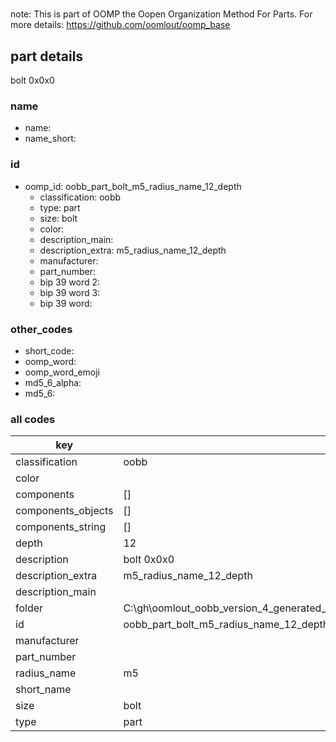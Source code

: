 #   

note: This is part of OOMP the Oopen Organization Method For Parts. For more details: https://github.com/oomlout/oomp_base

##  part details



bolt 0x0x0

### name
* name: 
* name_short: 
### id
* oomp_id: oobb_part_bolt_m5_radius_name_12_depth
  * classification: oobb
  * type: part
  * size: bolt
  * color: 
  * description_main: 
  * description_extra: m5_radius_name_12_depth
  * manufacturer: 
  * part_number: 
  * bip 39 word 2: 
  * bip 39 word 3: 
  * bip 39 word: 

### other_codes
* short_code: 
* oomp_word: 
* oomp_word_emoji 
* md5_6_alpha: 
* md5_6: 









### all codes 
| key | value |  
| --- | --- |  
| classification | oobb |  
| color |  |  
| components | [] |  
| components_objects | [] |  
| components_string | [] |  
| depth | 12 |  
| description | bolt 0x0x0 |  
| description_extra | m5_radius_name_12_depth |  
| description_main |  |  
| folder | C:\gh\oomlout_oobb_version_4_generated_parts\things\oobb_part_bolt_m5_radius_name_12_depth |  
| id | oobb_part_bolt_m5_radius_name_12_depth |  
| manufacturer |  |  
| part_number |  |  
| radius_name | m5 |  
| short_name |  |  
| size | bolt |  
| type | part |  
